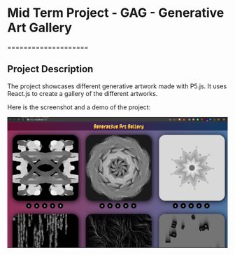 # Mid Term Project - GAG - Generative Art Gallery

====================

## Project Description
The project showcases different generative artwork made with P5.js. It uses React.js to create a gallery of the different artworks. 

Here is the screenshot and a demo of the project:

![Screenshot](GAG.png)


